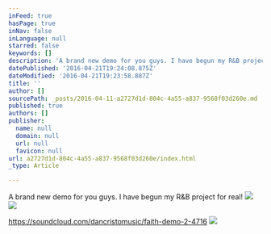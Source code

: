 ```yaml
---
inFeed: true
hasPage: true
inNav: false
inLanguage: null
starred: false
keywords: []
description: 'A brand new demo for you guys. I have begun my R&B project for real :) '
datePublished: '2016-04-21T19:24:08.875Z'
dateModified: '2016-04-21T19:23:58.887Z'
title: ''
author: []
sourcePath: _posts/2016-04-11-a2727d1d-804c-4a55-a837-9568f03d260e.md
published: true
authors: []
publisher:
  name: null
  domain: null
  url: null
  favicon: null
url: a2727d1d-804c-4a55-a837-9568f03d260e/index.html
_type: Article

---
```

A brand new demo for you guys. I have begun my R&B project for real! ![](https://the-grid-user-content.s3-us-west-2.amazonaws.com/34e2625c-4879-4b11-8e46-7a3e1711b888.jpg)
![](https://the-grid-user-content.s3-us-west-2.amazonaws.com/4d2d6c84-77c0-467f-8b60-dbfd9216b8c7.jpg)

https://soundcloud.com/dancristomusic/faith-demo-2-4716
![](https://the-grid-user-content.s3-us-west-2.amazonaws.com/e6b44b38-460e-47aa-aeea-be507032c11b.jpg)